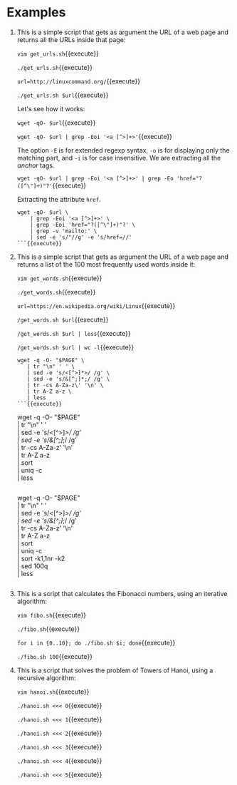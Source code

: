 # Examples

1. This is a simple script that gets as argument the URL of a web page
   and returns all the URLs inside that page:

   `vim get_urls.sh`{{execute}}
   
   `./get_urls.sh`{{execute}}
   
   `url=http://linuxcommand.org/`{{execute}}
   
   `./get_urls.sh $url`{{execute}}
   
   Let's see how it works:
   
   `wget -qO- $url`{{execute}}
   
   `wget -qO- $url | grep -Eoi '<a [^>]+>'`{{execute}}
   
   The option `-E` is for extended regexp syntax, `-o` is for
   displaying only the matching part, and `-i` is for case
   insensitive. We are extracting all the _anchor_ tags.
   
   `wget -qO- $url | grep -Eoi '<a [^>]+>' | grep -Eo 'href="?([^\"]+)"?'`{{execute}}
   
   Extracting the attribute `href`.
   
   ```
   wget -qO- $url \
       | grep -Eoi '<a [^>]+>' \
       | grep -Eoi 'href="?([^\"]+)"?' \
       | grep -v 'mailto:' \
       | sed -e 's/"//g' -e 's/href=//'
   ```{{execute}}
   
2. This is a simple script that gets as argument the URL of a web page
   and returns a list of the 100 most frequently used words inside it:
   
   `vim get_words.sh`{{execute}}
   
   `./get_words.sh`{{execute}}
   
   `url=https://en.wikipedia.org/wiki/Linux`{{execute}}
   
   `/get_words.sh $url`{{execute}}

   `/get_words.sh $url | less`{{execute}}

   `/get_words.sh $url | wc -l`{{execute}}

   ```
   wget -q -O- "$PAGE" \
      | tr "\n" ' ' \
      | sed -e 's/<[^>]*>/ /g' \
      | sed -e 's/&[^;]*;/ /g' \
      | tr -cs A-Za-z\' '\n' \
      | tr A-Z a-z \
      | less
   ```{{execute}}

   ```
   wget -q -O- "$PAGE" \
      | tr "\n" ' ' \
      | sed -e 's/<[^>]*>/ /g' \
      | sed -e 's/&[^;]*;/ /g' \
      | tr -cs A-Za-z\' '\n' \
      | tr A-Z a-z \
      | sort \
      | uniq -c \
      | less
   ```{{execute}}

   ```
   wget -q -O- "$PAGE" \
      | tr "\n" ' ' \
      | sed -e 's/<[^>]*>/ /g' \
      | sed -e 's/&[^;]*;/ /g' \
      | tr -cs A-Za-z\' '\n' \
      | tr A-Z a-z \
      | sort \
      | uniq -c \
      | sort -k1,1nr -k2 \
      | sed 100q \
      | less
   ```{{execute}}

3. This is a script that calculates the Fibonacci numbers, using an
   iterative algorithm:
   
   `vim fibo.sh`{{execute}}
   
   `./fibo.sh`{{execute}}
   
   `for i in {0..10}; do ./fibo.sh $i; done`{{execute}}
   
   `./fibo.sh 100`{{execute}}

4. This is a script that solves the problem of Towers of Hanoi, using
   a recursive algorithm:

   `vim hanoi.sh`{{execute}}
   
   `./hanoi.sh <<< 0`{{execute}}

   `./hanoi.sh <<< 1`{{execute}}

   `./hanoi.sh <<< 2`{{execute}}

   `./hanoi.sh <<< 3`{{execute}}

   `./hanoi.sh <<< 4`{{execute}}

   `./hanoi.sh <<< 5`{{execute}}

